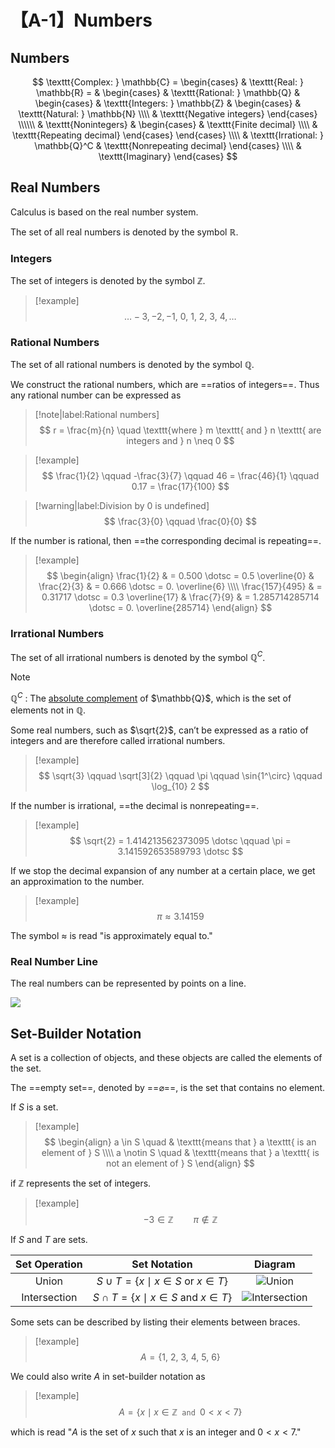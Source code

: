 # 【A-1】Numbers

## Numbers

$$
\texttt{Complex: } \mathbb{C} =
\begin{cases}
    & \texttt{Real: } \mathbb{R} =
    & \begin{cases}
        & \texttt{Rational: } \mathbb{Q}
        & \begin{cases}
            & \texttt{Integers: } \mathbb{Z}
            & \begin{cases}
                & \texttt{Natural: } \mathbb{N}
                \\\\
                & \texttt{Negative integers}
            \end{cases}
            \\\\\\
            & \texttt{Nonintegers}
            & \begin{cases}
                & \texttt{Finite decimal}
                \\\\
                & \texttt{Repeating decimal}
            \end{cases}
        \end{cases}
        \\\\
        & \texttt{Irrational: } \mathbb{Q}^C
        & \texttt{Nonrepeating decimal}
    \end{cases}
    \\\\
    & \texttt{Imaginary}
\end{cases}
$$

## Real Numbers

Calculus is based on the real number system.

The set of all real numbers is denoted by the symbol $\mathbb{R}$.

### Integers

The set of integers is denoted by the symbol $\mathbb{Z}$.

> [!example]
$$
\dotsc -3, -2, -1, \ 0, \ 1, \ 2, \ 3, \ 4, \dotsc
$$

### Rational Numbers

The set of all rational numbers is denoted by the symbol $\mathbb{Q}$.

We construct the rational numbers, which are ==ratios of integers==. Thus any rational number can be expressed as

> [!note|label:Rational numbers]
$$
r = \frac{m}{n} \quad \texttt{where }
m \texttt{ and }
n \texttt{ are integers and }
n \neq 0
$$

> [!example]
$$
\frac{1}{2} \qquad
-\frac{3}{7} \qquad
46 = \frac{46}{1} \qquad
0.17 = \frac{17}{100}
$$

>[!warning|label:Division by 0 is undefined]
$$
\frac{3}{0} \qquad \frac{0}{0}
$$

If the number is rational, then ==the corresponding decimal is repeating==.

> [!example]
$$
\begin{align}
    \frac{1}{2}
    & = 0.500 \dotsc = 0.5 \overline{0}
    & \frac{2}{3}
    & = 0.666 \dotsc = 0. \overline{6}
    \\\\
    \frac{157}{495}
    & = 0.31717 \dotsc = 0.3 \overline{17}
    & \frac{7}{9}
    & = 1.285714285714 \dotsc = 0. \overline{285714}
\end{align}
$$

### Irrational Numbers

The set of all irrational numbers is denoted by the symbol $\mathbb{Q}^C$.

> [!note]
$\mathbb{Q}^C$ :  The [absolute complement](https://en.wikipedia.org/wiki/Complement_(set_theory)#Absolute_complement) of $\mathbb{Q}$, which is the set of elements not in $\mathbb{Q}$.

Some real numbers, such as $\sqrt{2}$, can’t be expressed as a ratio of integers and are therefore called irrational numbers.

> [!example]
$$
\sqrt{3} \qquad
\sqrt[3]{2} \qquad
\pi \qquad
\sin{1^\circ} \qquad
\log_{10} 2
$$

If the number is irrational, ==the decimal is nonrepeating==.

> [!example]
$$
\sqrt{2} = 1.414213562373095 \dotsc \qquad
\pi = 3.141592653589793 \dotsc
$$

If we stop the decimal expansion of any number at a certain place, we get an approximation to the number.

> [!example]
$$
\pi \approx 3.14159
$$

The symbol $\approx$ is read "is approximately equal to."

### Real Number Line

The real numbers can be represented by points on a line.

<img src="./數學/微積分/img/A-1_1.png">

## Set-Builder Notation

A set is a collection of objects, and these objects are called the elements of the set.

The ==empty set==, denoted by ==$\varnothing$==, is the set that contains no element.

If $S$ is a set.

> [!example]
$$
\begin{align}
    a \in S \quad
    & \texttt{means that } a \texttt{ is an element of } S
    \\\\
    a \notin S \quad
    & \texttt{means that } a \texttt{ is not an element of } S
\end{align}
$$

if $\mathbb{Z}$ represents the set of integers.

> [!example]
$$
-3 \in \mathbb{Z} \qquad \pi \notin \mathbb{Z}
$$

If $S$ and $T$ are sets.

| Set Operation |                  Set Notation                   |                                                    Diagram                                                     |
| :-----------: | :---------------------------------------------: | :------------------------------------------------------------------------------------------------------------: |
|     Union     | $S \cup T = \{ x \mid x \in S$ or $x \in T \}$  |    ![Union](https://upload.wikimedia.org/wikipedia/commons/thumb/3/30/Venn0111.svg/200px-Venn0111.svg.png)     |
| Intersection  | $S \cap T = \{ x \mid x \in S$ and $x \in T \}$ | ![Intersection](https://upload.wikimedia.org/wikipedia/commons/thumb/9/99/Venn0001.svg/200px-Venn0001.svg.png) |

Some sets can be described by listing their elements between braces.

> [!example]
$$
A = \{ 1,\ 2,\ 3,\ 4,\ 5,\ 6 \}
$$

We could also write $A$ in set-builder notation as

> [!example]
$$
A = \{ x \mid  x \in \mathbb{Z} \texttt{ and } 0 < x < 7 \}
$$

which is read "$A$ is the set of $x$ such that $x$ is an integer and $0 < x < 7$."
